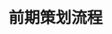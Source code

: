 ---
layout: article
id: 11
title: 前期策划流程
category: 房教中国
pic: 
detail: <div id="article_content"><p><img src="/assets/falv/66951b377050c63dd1bc4b23832faa53.jpg" style="" title="幻灯片1.JPG"></p><p><img src="/assets/falv/f152c54c04ab183bc113bc3b18572965.jpg" style="" title="幻灯片2.JPG"></p><p><img src="/assets/falv/88fff3e00035125d97c4d2002dfb2408.jpg" style="" title="幻灯片4.JPG"></p><p><img src="/assets/falv/fcab169c39121a5193e14e824c392456.jpg" style="" title="幻灯片3.JPG"></p><p><img src="/assets/falv/657207ea1363d2ab3138604a0a19fac4.jpg" style="" title="幻灯片6.JPG"></p><p><img src="/assets/falv/13c4c04502e545f987b14ca2628149b5.jpg" style="" title="幻灯片5.JPG"></p><p><img src="/assets/falv/c04183c52d079ff7119f77911eb0e462.jpg" style="" title="幻灯片7.JPG"></p><p><img src="/assets/falv/fa851636013360eaad7047819ca0b9d0.jpg" style="" title="幻灯片9.JPG"></p><p><img src="/assets/falv/d1950fb4c41b57e155b52003d9cd4b4e.jpg" style="" title="幻灯片8.JPG"></p><p><br></p></div>
---
